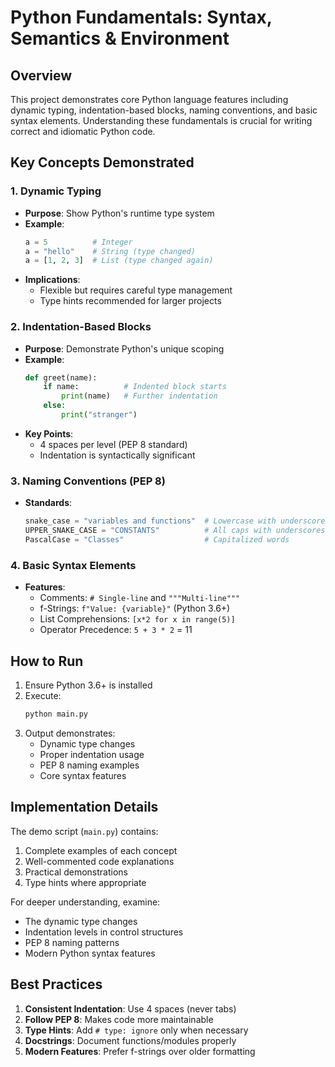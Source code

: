 # Python Fundamentals: Syntax, Semantics & Environment

## Overview

This project demonstrates core Python language features including dynamic typing, indentation-based blocks, naming conventions, and basic syntax elements. Understanding these fundamentals is crucial for writing correct and idiomatic Python code.

## Key Concepts Demonstrated

### 1. Dynamic Typing

- **Purpose**: Show Python's runtime type system
- **Example**:
  ```python
  a = 5          # Integer
  a = "hello"    # String (type changed)
  a = [1, 2, 3]  # List (type changed again)
  ```
- **Implications**:
  - Flexible but requires careful type management
  - Type hints recommended for larger projects

### 2. Indentation-Based Blocks

- **Purpose**: Demonstrate Python's unique scoping
- **Example**:
  ```python
  def greet(name):
      if name:          # Indented block starts
          print(name)   # Further indentation
      else:
          print("stranger")
  ```
- **Key Points**:
  - 4 spaces per level (PEP 8 standard)
  - Indentation is syntactically significant

### 3. Naming Conventions (PEP 8)

- **Standards**:
  ```python
  snake_case = "variables and functions"  # Lowercase with underscores
  UPPER_SNAKE_CASE = "CONSTANTS"          # All caps with underscores
  PascalCase = "Classes"                  # Capitalized words
  ```

### 4. Basic Syntax Elements

- **Features**:
  - Comments: `# Single-line` and `"""Multi-line"""`
  - f-Strings: `f"Value: {variable}"` (Python 3.6+)
  - List Comprehensions: `[x*2 for x in range(5)]`
  - Operator Precedence: `5 + 3 * 2` = 11

## How to Run

1. Ensure Python 3.6+ is installed
2. Execute:
   ```bash
   python main.py
   ```
3. Output demonstrates:
   - Dynamic type changes
   - Proper indentation usage
   - PEP 8 naming examples
   - Core syntax features

## Implementation Details

The demo script (`main.py`) contains:

1. Complete examples of each concept
2. Well-commented code explanations
3. Practical demonstrations
4. Type hints where appropriate

For deeper understanding, examine:

- The dynamic type changes
- Indentation levels in control structures
- PEP 8 naming patterns
- Modern Python syntax features

## Best Practices

1. **Consistent Indentation**: Use 4 spaces (never tabs)
2. **Follow PEP 8**: Makes code more maintainable
3. **Type Hints**: Add `# type: ignore` only when necessary
4. **Docstrings**: Document functions/modules properly
5. **Modern Features**: Prefer f-strings over older formatting
